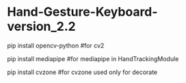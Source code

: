 # Hand-Gesture-Keyboard-version_2.2
pip install opencv-python #for cv2


pip install mediapipe #for mediapipe in HandTrackingModule

pip install cvzone #for cvzone used only for decorate
